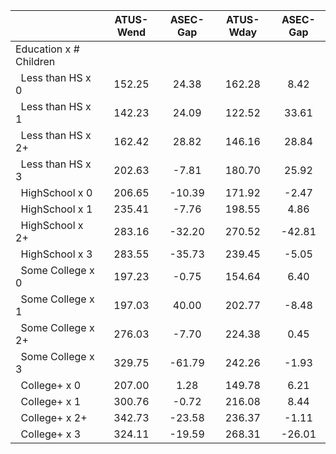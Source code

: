 
|                      |    ATUS-Wend |     ASEC-Gap |    ATUS-Wday |     ASEC-Gap |
| -------------------- | :----------: | :----------: | :----------: | :----------: |
| Education x # Children |              |              |              |              |
| &nbsp;&nbsp;Less than HS x 0 |       152.25 |        24.38 |       162.28 |         8.42 |
| &nbsp;&nbsp;Less than HS x 1 |       142.23 |        24.09 |       122.52 |        33.61 |
| &nbsp;&nbsp;Less than HS x 2+ |       162.42 |        28.82 |       146.16 |        28.84 |
| &nbsp;&nbsp;Less than HS x 3 |       202.63 |        -7.81 |       180.70 |        25.92 |
| &nbsp;&nbsp;HighSchool x 0 |       206.65 |       -10.39 |       171.92 |        -2.47 |
| &nbsp;&nbsp;HighSchool x 1 |       235.41 |        -7.76 |       198.55 |         4.86 |
| &nbsp;&nbsp;HighSchool x 2+ |       283.16 |       -32.20 |       270.52 |       -42.81 |
| &nbsp;&nbsp;HighSchool x 3 |       283.55 |       -35.73 |       239.45 |        -5.05 |
| &nbsp;&nbsp;Some College x 0 |       197.23 |        -0.75 |       154.64 |         6.40 |
| &nbsp;&nbsp;Some College x 1 |       197.03 |        40.00 |       202.77 |        -8.48 |
| &nbsp;&nbsp;Some College x 2+ |       276.03 |        -7.70 |       224.38 |         0.45 |
| &nbsp;&nbsp;Some College x 3 |       329.75 |       -61.79 |       242.26 |        -1.93 |
| &nbsp;&nbsp;College+ x 0 |       207.00 |         1.28 |       149.78 |         6.21 |
| &nbsp;&nbsp;College+ x 1 |       300.76 |        -0.72 |       216.08 |         8.44 |
| &nbsp;&nbsp;College+ x 2+ |       342.73 |       -23.58 |       236.37 |        -1.11 |
| &nbsp;&nbsp;College+ x 3 |       324.11 |       -19.59 |       268.31 |       -26.01 |

